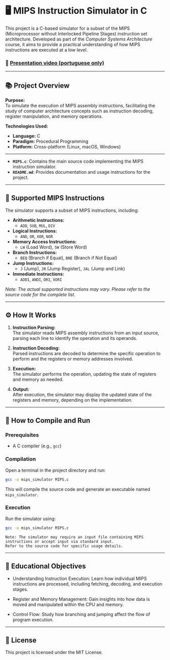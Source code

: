 # 🖥️ MIPS Instruction Simulator in C

This project is a C-based simulator for a subset of the MIPS (Microprocessor without Interlocked Pipeline Stages) instruction set architecture. Developed as part of the *Computer Systems Architecture* course, it aims to provide a practical understanding of how MIPS instructions are executed at a low level.

### 🎥 <a href="https://www.youtube.com/watch?v=rXakvhSg9VA"> Presentation video (portuguese only) </a>

---

## 📚 Project Overview

**Purpose:**  
To simulate the execution of MIPS assembly instructions, facilitating the study of computer architecture concepts such as instruction decoding, register manipulation, and memory operations.

**Technologies Used:**
- **Language:** C
- **Paradigm:** Procedural Programming
- **Platform:** Cross-platform (Linux, macOS, Windows)

---


- **`MIPS.c`**: Contains the main source code implementing the MIPS instruction simulator.
- **`README.md`**: Provides documentation and usage instructions for the project.

---

## 🧠 Supported MIPS Instructions

The simulator supports a subset of MIPS instructions, including:

- **Arithmetic Instructions:**
  - `ADD`, `SUB`, `MUL`, `DIV`
- **Logical Instructions:**
  - `AND`, `OR`, `XOR`, `NOR`
- **Memory Access Instructions:**
  - `LW` (Load Word), `SW` (Store Word)
- **Branch Instructions:**
  - `BEQ` (Branch if Equal), `BNE` (Branch if Not Equal)
- **Jump Instructions:**
  - `J` (Jump), `JR` (Jump Register), `JAL` (Jump and Link)
- **Immediate Instructions:**
  - `ADDI`, `ANDI`, `ORI`, `XORI`

*Note: The actual supported instructions may vary. Please refer to the source code for the complete list.*

---

## ⚙️ How It Works

1. **Instruction Parsing:**  
   The simulator reads MIPS assembly instructions from an input source, parsing each line to identify the operation and its operands.

2. **Instruction Decoding:**  
   Parsed instructions are decoded to determine the specific operation to perform and the registers or memory addresses involved.

3. **Execution:**  
   The simulator performs the operation, updating the state of registers and memory as needed.

4. **Output:**  
   After execution, the simulator may display the updated state of the registers and memory, depending on the implementation.

---

## 🧪 How to Compile and Run

### Prerequisites

- A C compiler (e.g., `gcc`)

### Compilation

Open a terminal in the project directory and run:

```bash
gcc -o mips_simulator MIPS.c
```
This will compile the source code and generate an executable named ```mips_simulator```.

### Execution

Run the simulator using:
```bash
gcc -o mips_simulator MIPS.c
```

```Note: The simulator may require an input file containing MIPS instructions or accept input via standard input.``` <br>
```Refer to the source code for specific usage details.```

---

## 📌 Educational Objectives

- Understanding Instruction Execution:
Learn how individual MIPS instructions are processed, including fetching, decoding, and execution stages.

- Register and Memory Management:
Gain insights into how data is moved and manipulated within the CPU and memory.

- Control Flow:
Study how branching and jumping affect the flow of program execution.

---

## 📎 License

This project is licensed under the MIT License.
